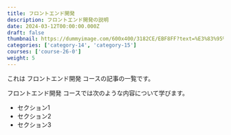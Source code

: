 ```yaml
---
title: フロントエンド開発
description: フロントエンド開発の説明
date: 2024-03-12T00:00:00.000Z
draft: false
thumbnail: https://dummyimage.com/600x400/3182CE/EBF8FF?text=%E3%83%95%E3%83%AD%E3%83%B3%E3%83%88%E3%82%A8%E3%83%B3%E3%83%89%E9%96%8B%E7%99%BA
categories: ['category-14', 'category-15']
courses: ['course-26-0']
weight: 5
---
```


これは フロントエンド開発 コースの記事の一覧です。

  フロントエンド開発 コースでは次のような内容について学びます。

  - セクション1
  - セクション2
  - セクション3